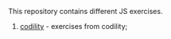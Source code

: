 This repository contains different JS exercises.

1. [codility](https://app.codility.com/programmers/lessons) - exercises from codility;